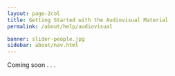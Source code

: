 ```yaml
---
layout: page-2col
title: Getting Started with the Audiovisual Material
permalink: /about/help/audiovisual

banner: slider-people.jpg
sidebar: about/nav.html
---
```

Coming soon . . .
